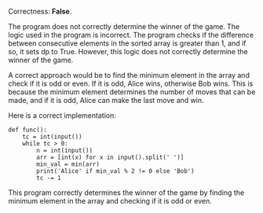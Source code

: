 Correctness: **False**.

The program does not correctly determine the winner of the game. The logic used in the program is incorrect. The program checks if the difference between consecutive elements in the sorted array is greater than 1, and if so, it sets dp to True. However, this logic does not correctly determine the winner of the game.

A correct approach would be to find the minimum element in the array and check if it is odd or even. If it is odd, Alice wins, otherwise Bob wins. This is because the minimum element determines the number of moves that can be made, and if it is odd, Alice can make the last move and win.

Here is a correct implementation:

```
def func():
    tc = int(input())
    while tc > 0:
        n = int(input())
        arr = [int(x) for x in input().split(' ')]
        min_val = min(arr)
        print('Alice' if min_val % 2 != 0 else 'Bob')
        tc -= 1
```

This program correctly determines the winner of the game by finding the minimum element in the array and checking if it is odd or even.